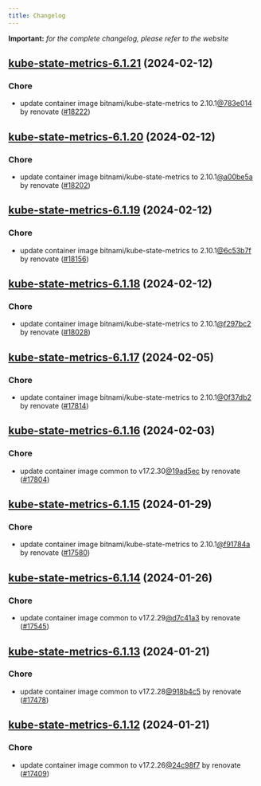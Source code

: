 ```yaml
---
title: Changelog
---
```


**Important:**
*for the complete changelog, please refer to the website*




## [kube-state-metrics-6.1.21](https://github.com/truecharts/charts/compare/kube-state-metrics-6.1.20...kube-state-metrics-6.1.21) (2024-02-12)

### Chore



- update container image bitnami/kube-state-metrics to 2.10.1[@783e014](https://github.com/783e014) by renovate ([#18222](https://github.com/truecharts/charts/issues/18222))


## [kube-state-metrics-6.1.20](https://github.com/truecharts/charts/compare/kube-state-metrics-6.1.19...kube-state-metrics-6.1.20) (2024-02-12)

### Chore



- update container image bitnami/kube-state-metrics to 2.10.1[@a00be5a](https://github.com/a00be5a) by renovate ([#18202](https://github.com/truecharts/charts/issues/18202))


## [kube-state-metrics-6.1.19](https://github.com/truecharts/charts/compare/kube-state-metrics-6.1.18...kube-state-metrics-6.1.19) (2024-02-12)

### Chore



- update container image bitnami/kube-state-metrics to 2.10.1[@6c53b7f](https://github.com/6c53b7f) by renovate ([#18156](https://github.com/truecharts/charts/issues/18156))


## [kube-state-metrics-6.1.18](https://github.com/truecharts/charts/compare/kube-state-metrics-6.1.17...kube-state-metrics-6.1.18) (2024-02-12)

### Chore



- update container image bitnami/kube-state-metrics to 2.10.1[@f297bc2](https://github.com/f297bc2) by renovate ([#18028](https://github.com/truecharts/charts/issues/18028))


## [kube-state-metrics-6.1.17](https://github.com/truecharts/charts/compare/kube-state-metrics-6.1.16...kube-state-metrics-6.1.17) (2024-02-05)

### Chore



- update container image bitnami/kube-state-metrics to 2.10.1[@0f37db2](https://github.com/0f37db2) by renovate ([#17814](https://github.com/truecharts/charts/issues/17814))


## [kube-state-metrics-6.1.16](https://github.com/truecharts/charts/compare/kube-state-metrics-6.1.15...kube-state-metrics-6.1.16) (2024-02-03)

### Chore



- update container image common to v17.2.30[@19ad5ec](https://github.com/19ad5ec) by renovate ([#17804](https://github.com/truecharts/charts/issues/17804))


## [kube-state-metrics-6.1.15](https://github.com/truecharts/charts/compare/kube-state-metrics-6.1.14...kube-state-metrics-6.1.15) (2024-01-29)

### Chore



- update container image bitnami/kube-state-metrics to 2.10.1[@f91784a](https://github.com/f91784a) by renovate ([#17580](https://github.com/truecharts/charts/issues/17580))


## [kube-state-metrics-6.1.14](https://github.com/truecharts/charts/compare/kube-state-metrics-6.1.13...kube-state-metrics-6.1.14) (2024-01-26)

### Chore



- update container image common to v17.2.29[@d7c41a3](https://github.com/d7c41a3) by renovate ([#17545](https://github.com/truecharts/charts/issues/17545))


## [kube-state-metrics-6.1.13](https://github.com/truecharts/charts/compare/kube-state-metrics-6.1.12...kube-state-metrics-6.1.13) (2024-01-21)

### Chore



- update container image common to v17.2.28[@918b4c5](https://github.com/918b4c5) by renovate ([#17478](https://github.com/truecharts/charts/issues/17478))


## [kube-state-metrics-6.1.12](https://github.com/truecharts/charts/compare/kube-state-metrics-6.1.11...kube-state-metrics-6.1.12) (2024-01-21)

### Chore



- update container image common to v17.2.26[@24c98f7](https://github.com/24c98f7) by renovate ([#17409](https://github.com/truecharts/charts/issues/17409))

